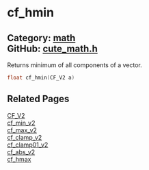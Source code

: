 [](../header.md ':include')

# cf_hmin

Category: [math](/api_reference?id=math)  
GitHub: [cute_math.h](https://github.com/RandyGaul/cute_framework/blob/master/include/cute_math.h)  
---

Returns minimum of all components of a vector.

```cpp
float cf_hmin(CF_V2 a)
```

## Related Pages

[CF_V2](/math/cf_v2.md)  
[cf_min_v2](/math/cf_min_v2.md)  
[cf_max_v2](/math/cf_max_v2.md)  
[cf_clamp_v2](/math/cf_clamp_v2.md)  
[cf_clamp01_v2](/math/cf_clamp01_v2.md)  
[cf_abs_v2](/math/cf_abs_v2.md)  
[cf_hmax](/math/cf_hmax.md)  
